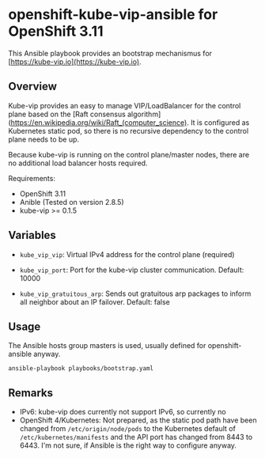 # openshift-kube-vip-ansible for OpenShift 3.11

This Ansible playbook provides an bootstrap mechanismus for [https://kube-vip.io](https://kube-vip.io).

## Overview

Kube-vip provides an easy to manage VIP/LoadBalancer for the control plane based on the [Raft consensus algorithm](https://en.wikipedia.org/wiki/Raft_(computer_science). It is configured as Kubernetes static pod, so there is no recursive dependency to the control plane needs to be up.

Because kube-vip is running on the control plane/master nodes, there are no additional load balancer hosts required.

Requirements:
* OpenShift 3.11
* Anible (Tested on version 2.8.5)
* kube-vip >= 0.1.5

## Variables

* `kube_vip_vip`: Virtual IPv4 address for the control plane (required)

* `kube_vip_port`: Port for the kube-vip cluster communication.
  Default: 10000

* `kube_vip_gratuitous_arp`: Sends out gratuitous arp packages to inform
  all neighbor about an IP failover. Default: false

## Usage

The Ansible hosts group masters is used, usually defined for openshift-ansible anyway.

`ansible-playbook playbooks/bootstrap.yaml`

## Remarks

* IPv6: kube-vip does currently not support IPv6, so currently no
* OpenShift 4/Kubernetes: Not prepared, as the static pod path have been changed from `/etc/origin/node/pods` to the Kubernetes default of `/etc/kubernetes/manifests` and the API port has changed from 8443 to 6443. I'm not sure, if Ansible is the right way to configure anyway.
